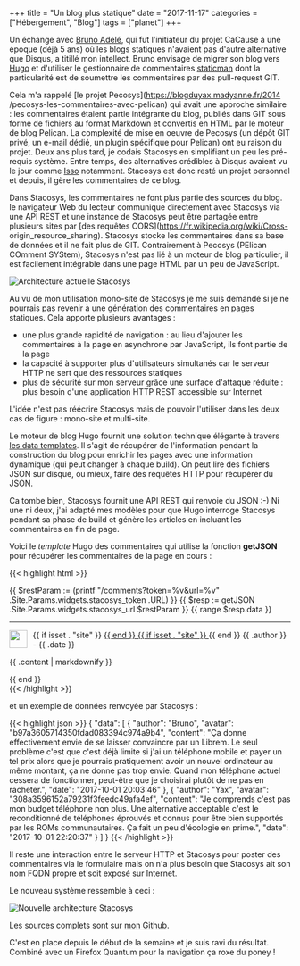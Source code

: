 +++
title = "Un blog plus statique"
date = "2017-11-17"
categories = ["Hébergement", "Blog"]
tags = ["planet"]
+++

Un échange avec [Bruno Adelé](http://bruno.adele.im), qui fut l'initiateur du
projet CaCause à une époque (déjà 5 ans) où les blogs statiques n'avaient pas
d'autre alternative que Disqus, a titillé mon intellect. Bruno envisage de
migrer son blog vers [Hugo](https://gohugo.io) et d'utiliser le gestionnaire
de commentaires [staticman](https://staticman.net) dont la particularité est
de soumettre les commentaires par des pull-request GIT. 

Cela m'a rappelé [le projet Pecosys](https://blogduyax.madyanne.fr/2014
/pecosys-les-commentaires-avec-pelican) qui avait une approche similaire : les
commentaires étaient partie intégrante du blog, publiés dans GIT sous forme de
fichiers au format Markdown et convertis en HTML par le moteur de blog
Pelican. La complexité de mise en oeuvre de Pecosys (un dépôt GIT privé, un
e-mail dédié, un plugin spécifique pour Pelican) ont eu raison du projet. Deux
ans plus tard, je codais Stacosys en simplifiant un peu les pré-requis
système. Entre temps, des alternatives crédibles à Disqus avaient vu le jour
comme [Isso](https://posativ.org/isso) notamment. Stacosys est donc resté un
projet personnel et depuis, il gère les commentaires de ce blog.

Dans Stacosys, les commentaires ne font plus partie des sources du blog. le
navigateur Web du lecteur communique directement avec Stacosys via une API
REST et une instance de Stacosys peut être partagée entre plusieurs sites par
[des requêtes CORS](https://fr.wikipedia.org/wiki/Cross-
origin_resource_sharing). Stacosys stocke les commentaires dans sa base de
données et il ne fait plus de GIT. Contrairement à Pecosys (PElican COmment
SYStem), Stacosys n'est pas lié à un moteur de blog particulier, il est
facilement intégrable dans une page HTML par un peu de JavaScript.

![Architecture actuelle Stacosys](/images/2017/schema-stacosys-avant.jpg)

Au vu de mon utilisation mono-site de Stacosys je me suis demandé si je ne
pourrais pas revenir à une génération des commentaires en pages statiques.
Cela apporte plusieurs avantages :

- une plus grande rapidité de navigation : au lieu d'ajouter les commentaires à la page en asynchrone par JavaScript, ils font partie de la page
- la capacité à supporter plus d'utilisateurs simultanés car le serveur HTTP ne sert que des ressources statiques
- plus de sécurité sur mon serveur grâce une surface d'attaque réduite : plus besoin d'une application HTTP REST accessible sur Internet

L'idée n'est pas réécrire Stacosys mais de pouvoir l'utiliser dans les deux cas
de figure : mono-site et multi-site.

Le moteur de blog Hugo fournit une solution technique élégante à travers [les
data templates](https://gohugo.io/templates/data-templates). Il s'agit de
récupérer de l'information pendant la construction du blog pour enrichir les
pages avec une information dynamique (qui peut changer à chaque build). On
peut lire des fichiers JSON sur disque, ou mieux, faire des requêtes HTTP pour
récupérer du JSON.

Ca tombe bien, Stacosys fournit une API REST qui renvoie du JSON :-) Ni une ni
deux, j'ai adapté mes modèles pour que Hugo interroge Stacosys pendant sa
phase de build et génère les articles en incluant les commentaires en fin de
page.

Voici le *template* Hugo des commentaires qui utilise la fonction **getJSON** pour récupérer les commentaires
de la page en cours :

{{< highlight html >}}
    <div id="stacosys-comments">
      {{ $restParam := (printf "/comments?token=%v&url=%v" .Site.Params.widgets.stacosys_token .URL) }}
      {{ $resp := getJSON .Site.Params.widgets.stacosys_url $restParam }}
      {{ range $resp.data }}    
      <hr>
      <div class="inline">
        {{ if isset . "site" }}
          <a href="{{ .site }}">
        {{ end }}
        <img src="http://www.gravatar.com/avatar/{{ .avatar }}.jpg" style="float:left; margin-right:10px" height="32" width="32">
        {{ if isset . "site" }}
          </a>
        {{ end }}
          <span class="title">{{ .author }}</span>
          <span> - {{ .date }}</span>
      </div>
      <p>
      {{ .content | markdownify }}
      </p>
      {{ end }}
    </div> 
{{< /highlight >}}

et un exemple de données renvoyée par Stacosys :

{{< highlight json >}}
    {
      "data": [
        {
          "author": "Bruno",
          "avatar": "b97a3605714350fdad083394c974a9b4",
          "content": "Ça donne effectivement envie de se laisser convaincre par un Librem. Le seul problème c'est que c'est déjà limite si j'ai un téléphone mobile et payer un tel prix alors que je pourrais pratiquement avoir un nouvel ordinateur au même montant, ça ne donne pas trop envie. Quand mon téléphone actuel cessera de fonctionner, peut-être que je choisirai plutôt de ne pas en racheter.",
          "date": "2017-10-01 20:03:46"
        },
        {
          "author": "Yax",
          "avatar": "308a3596152a79231f3feedc49afa4ef",
          "content": "Je comprends c'est pas mon budget téléphone non plus. Une alternative acceptable c'est le reconditionné de téléphones éprouvés et connus pour être bien supportés par les ROMs communautaires. Ça fait un peu d'écologie en prime.",
          "date": "2017-10-01 22:20:37"
        }
      ]
    }
{{< /highlight >}}

Il reste une interaction entre le serveur HTTP et Stacosys pour poster des
commentaires via le formulaire mais on n'a plus besoin que Stacosys ait son nom
FQDN propre et soit exposé sur Internet.

Le nouveau système ressemble à ceci :

![Nouvelle architecture Stacosys](/images/2017/schema-stacosys-apres.jpg)

Les sources complets sont sur [mon Github](https://github.com/kianby).

C'est en place depuis le début de la semaine et je suis ravi du résultat.
Combiné avec un Firefox Quantum pour la navigation ça roxe du poney !

